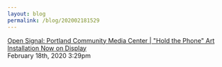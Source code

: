 ```yaml
---
layout: blog
permalink: /blog/202002181529
---
```


<a href=" https://www.opensignalpdx.org/news/hold-the-phone/">
Open Signal: Portland Community Media Center | &quot;Hold the Phone&quot; Art Installation Now on Display                    </a>

<div id="footer">
<span id="timestamp"> February 18th, 2020 3:29pm </span>
</div>
